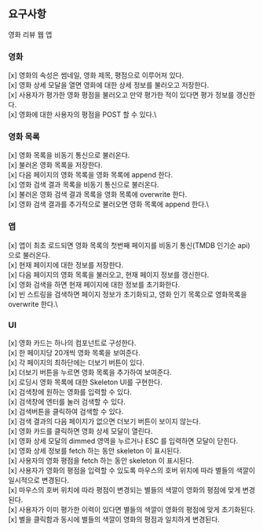 ## 요구사항

영화 리뷰 웹 앱

### 영화

[x] 영화의 속성은 썸네일, 영화 제목, 평점으로 이루어져 있다.\
[x] 영화 상세 모달을 열면 영화에 대한 상세 정보를 불러오고 저장한다.\
[x] 사용자가 평가한 영화 평점을 불러오고 만약 평가한 적이 있다면 평가 정보를 갱신한다.\
[x] 영화에 대한 사용자의 평점을 POST 할 수 있다.\

### 영화 목록

[x] 영화 목록을 비동기 통신으로 불러온다.\
[x] 불러온 영화 목록을 저장한다.\
[x] 다음 페이지의 영화 목록을 영화 목록에 append 한다. \
[x] 영화 검색 결과 목록을 비동기 통신으로 불러온다.\
[x] 불러온 영화 검색 결과 목록을 영화 목록에 overwrite 한다.\
[x] 영화 검색 결과를 추가적으로 불러오면 영화 목록에 append 한다.\

### 앱

[x] 앱이 최초 로드되면 영화 목록의 첫번째 페이지를 비동기 통신(TMDB 인기순 api)으로 불러온다.\
[x] 현재 페이지에 대한 정보를 저장한다.\
[x] 다음 페이지의 영화 목록을 불러오고, 현재 페이지 정보를 갱신한다.\
[x] 영화 검색을 하면 현재 페이지에 대한 정보를 초기화한다.\
[x] 빈 스트링을 검색하면 페이지 정보가 초기화되고, 영화 인기 목록으로 영화목록을 overwrite 한다.\

### UI

[x] 영화 카드는 하나의 컴포넌트로 구성한다.\
[x] 한 페이지당 20개씩 영화 목록을 보여준다.\
[x] 각 페이지의 최하단에는 더보기 버튼이 있다.\
[x] 더보기 버튼을 누르면 영화 목록을 추가하여 보여준다.\
[x] 로딩시 영화 목록에 대한 Skeleton UI를 구현한다.\
[x] 검색창에 원하는 영화를 입력할 수 있다.\
[x] 검색창에 엔터를 눌러 검색할 수 있다.\
[x] 검색버튼을 클릭하여 검색할 수 있다.\
[x] 검색 결과의 다음 페이지가 없으면 더보기 버튼이 보이지 않는다.\
[x] 영화 카드를 클릭하면 영화 상세 모달이 열린다.\
[x] 영화 상세 모달의 dimmed 영역을 누르거나 ESC 를 입력하면 모달이 닫힌다.\
[x] 영화 상세 정보를 fetch 하는 동안 skeleton 이 표시된다.\
[x] 사용자의 영화 평점을 fetch 하는 동안 skeleton 이 표시된다.\
[x] 사용자가 영화의 평점을 입력할 수 있도록 마우스의 호버 위치에 따라 별들의 색깔이 일시적으로 변경된다.\
[x] 마우스의 호버 위치에 따라 평점이 변경되는 별들의 색깔이 영화의 평점에 맞게 변경된다.\
[x] 사용자가 이미 평가한 이력이 있다면 별들의 색깔이 영화의 평점에 맞게 초기화된다.\
[x] 별을 클릭함과 동시에 별들의 색깔이 영화의 평점과 일치하게 변경된다.
